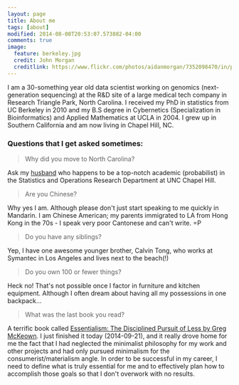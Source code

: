 ```yaml
---
layout: page
title: About me
tags: [about]
modified: 2014-08-08T20:53:07.573882-04:00
comments: true
image:
  feature: berkeley.jpg
  credit: John Morgan
  creditlink: https://www.flickr.com/photos/aidanmorgan/7352098470/in/photolist-ccFqJs-7xnFX4-7xnFWV-61AfKK-aY5V7-21yUaw-KHUR-6fM3UK-5ViKmY-4CAS7K-9gG9Hi-8GomHP-ccFquf-axDnPm-8GomHp-6eBUDB-cn1Pm5-ccFqx9-3EDAi1-6nD9Mv-7AAvZU-32iYBH-nMw32h-5GkfL7-7ABj2u-kEuMSQ-duXSE9-bVjb24-bVjaCi-4zkDA7-cVDbUh-6FeYPs-cn1MVb-9gG9He-duXScS-7AEqEb-4ECNyg-7V4x7a-dYL2ZB-ceQKds-8fam9H-9zxdXQ-bVjaTc-ccFqGE-bVjaH4-bVjaVc-a1JEZP-7nPUMB-6ckwFu-7HfwFp
---
```


I am a 30-something year old data scientist working on genomics (next-generation sequencing) at the R&D site of a large medical tech company in Research Triangle Park, North Carolina.
I received my PhD in statistics from UC Berkeley in 2010 and my B.S degree in Cybernetics (Specialization in Bioinformatics) and Applied Mathematics at UCLA in 2004.
I grew up in Southern California and am now living in Chapel Hill, NC.

### Questions that I get asked sometimes:

> Why did you move to North Carolina?

Ask my [husband](http://shankarbhamidi.web.unc.edu/) who happens to be a top-notch academic (probabilist) in the Statistics and Operations Research Department at UNC Chapel Hill.

> Are you Chinese?

Why yes I am.  Although please don't just start speaking to me quickly in Mandarin.  I am Chinese American; my parents immigrated to LA from Hong Kong in the 70s - I speak very poor Cantonese and can't write.  =P

> Do you have any siblings?

Yep, I have one awesome younger brother, Calvin Tong, who works at Symantec in Los Angeles and lives next to the beach(!)

> Do you own 100 or fewer things?

Heck no!  That's not possible once I factor in furniture and kitchen equipment.  Although I often dream about having all my possessions in one backpack...

> What was the last book you read?

A terrific book called [Essentialism: The Disciplined Pursuit of Less by Greg McKeown](http://www.amazon.com/Essentialism-The-Disciplined-Pursuit-Less/dp/0804137382).  I just finished it today (2014-09-21), and it really drove home for me the fact that I had neglected the minimalist philosophy for my work and other projects and had only pursued minimalism for the consumerist/materialism angle.  In order to be successful in my career, I need to define what is truly essential for me and to effectively plan how to accomplish those goals so that I don't overwork with no results.

